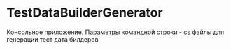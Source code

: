 TestDataBuilderGenerator
========================
Консольное приложение.
Параметры командной строки - cs файлы для генерации тест дата билдеров
